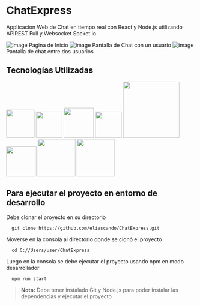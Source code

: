 # ChatExpress
Applicacion Web de Chat en tiempo real con React y Node.js utilizando APIREST Full y Websocket Socket.io

![image](https://github.com/eliascando/eliascando/assets/75767835/0f3edb51-4ce6-46f2-b998-48b5bbfa163b)
Página de Inicio
![image](https://github.com/eliascando/eliascando/assets/75767835/a61d7f50-b846-4739-a3d9-d852df9313d1)
Pantalla de Chat con un usuario
![image](https://github.com/eliascando/eliascando/assets/75767835/b1815e4a-d83a-4ff0-9631-9d266dd5642b)
Pantalla de chat entre dos usuarios
## Tecnologías Utilizadas  
<img src="https://github.com/eliascando/eliascando/assets/75767835/7d7766a2-3680-4dd8-a3df-9d6fb933a684" alter="react" width="75px">
<img src="https://github.com/eliascando/eliascando/assets/75767835/d22a9204-4e7e-4bf8-81f3-e4d52c8e2e57" alter="nodejs" width="70px">
<img src="https://github.com/eliascando/eliascando/assets/75767835/f82bb3e1-315a-495e-9394-9dc9d1d59010" alter="c#" width="80px">
<img src="https://github.com/eliascando/eliascando/assets/75767835/e1db3654-ee6a-48c3-9e58-d7eea5daf53c" alter="gh" width="70px">
<img src="https://github.com/eliascando/eliascando/assets/75767835/c1634d4b-6c9e-4afd-8f0f-6f0e46a86f1c" alter="vercel" width="150px"> 
<img src="https://github.com/eliascando/eliascando/assets/75767835/2dea7b73-d136-4088-a988-bd89ad5697fc" alter="mssql" width="80px">
<img src="https://github.com/eliascando/eliascando/assets/75767835/cc4b42c6-64e9-49e0-91de-aa34dc0ab4a3" alter="logo" width="100px">
<img src="https://github.com/eliascando/eliascando/assets/75767835/e4946c81-8b5b-4479-99ad-37f6f06b908d" alter="logo" width="100px">  

## Para ejecutar el proyecto en entorno de desarrollo

Debe clonar el proyecto en su directorio
```
  git clone https://github.com/eliascando/ChatExpress.git
```
Moverse en la consola al directorio donde se clonó el proyecto
```
  cd C://Users/user/ChatExpress
```
Luego en la consola se debe ejecutar el proyecto usando npm en modo desarrollador
```
  npm run start
```
> **Nota:** Debe tener instalado Git y Node.js para poder instalar las dependencias y ejecutar el proyecto
